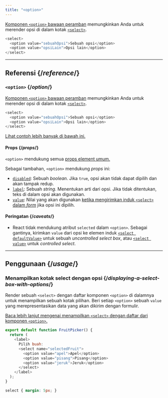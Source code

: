 ```yaml
---
title: "<option>"
---
```


<Intro>

[Komponen `<option>` bawaan peramban](https://developer.mozilla.org/en-US/docs/Web/HTML/Element/option) memungkinkan Anda untuk merender opsi di dalam kotak [`<select>`](/reference/react-dom/components/select).


```js
<select>
  <option value="sebuahOpsi">Sebuah opsi</option>
  <option value="opsiLain">Opsi lain</option>
</select>
```

</Intro>

<InlineToc />

---

## Referensi {/*reference*/}

### `<option>` {/*option*/}

[Komponen `<option>` bawaan peramban](https://developer.mozilla.org/en-US/docs/Web/HTML/Element/option) memungkinkan Anda untuk merender opsi di dalam kotak [`<select>`](/reference/react-dom/components/select).

```js
<select>
  <option value="sebuahOpsi">Sebuah opsi</option>
  <option value="opsiLain">Opsi lain</option>
</select>
```

[Lihat contoh lebih banyak di bawah ini.](#usage)

#### Props {/*props*/}

`<option>` mendukung semua [props element umum.](/reference/react-dom/components/common#props)

Sebagai tambahan, `<option>` mendukung *props* ini:

* [`disabled`](https://developer.mozilla.org/en-US/docs/Web/HTML/Element/option#disabled): Sebuah *boolean*. Jika `true`, opsi akan tidak dapat dipilih dan akan tampak redup.
* [`label`](https://developer.mozilla.org/en-US/docs/Web/HTML/Element/option#label): Sebuah *string*. Menentukan arti dari opsi. Jika tidak ditentukan, teks di dalam opsi akan digunakan.
* [`value`](https://developer.mozilla.org/en-US/docs/Web/HTML/Element/option#value): Nilai yang akan digunakan [ketika mengirimkan induk `<select>` dalam *form*](/reference/react-dom/components/select#reading-the-select-box-value-when-submitting-a-form) jika opsi ini dipilih.

#### Peringatan {/*caveats*/}

* React tidak mendukung atribut `selected` dalam `<option>`. Sebagai gantinya, kirimkan `value` dari opsi ke elemen induk [`<select defaultValue>`](/reference/react-dom/components/select#providing-an-initially-selected-option) untuk sebuah _uncontrolled_ _select box_, atau [`<select value>`](/reference/react-dom/components/select#controlling-a-select-box-with-a-state-variable) untuk _controlled_ _select_.

---

## Penggunaan {/*usage*/}

### Menampilkan kotak select dengan opsi {/*displaying-a-select-box-with-options*/}

Render sebuah `<select>` dengan daftar komponen `<option>` di dalamnya untuk menampilkan sebuah kotak pilihan. Beri setiap `<option>` sebuah `value` yang merepresentasikan data yang akan dikirim dengan formulir.

[Baca lebih lanjut mengenai menampilkan `<select>` dengan daftar dari komponen `<option>`.](/reference/react-dom/components/select)

<Sandpack>

```js
export default function FruitPicker() {
  return (
    <label>
      Pilih buah:
      <select name="selectedFruit">
        <option value="apel">Apel</option>
        <option value="pisang">Pisang</option>
        <option value="jeruk">Jeruk</option>
      </select>
    </label>
  );
}
```

```css
select { margin: 5px; }
```

</Sandpack>  
